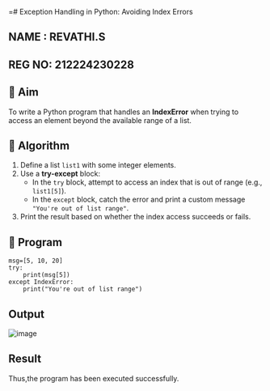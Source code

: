 =# Exception Handling in Python: Avoiding Index Errors
## NAME : REVATHI.S
## REG NO: 212224230228
## 🎯 Aim
To write a Python program that handles an **IndexError** when trying to access an element beyond the available range of a list.

## 🧠 Algorithm
1. Define a list `list1` with some integer elements.
2. Use a **try-except** block:
   - In the `try` block, attempt to access an index that is out of range (e.g., `list1[5]`).
   - In the `except` block, catch the error and print a custom message `"You're out of list range"`.
3. Print the result based on whether the index access succeeds or fails.

## 🧾 Program
```
msg=[5, 10, 20]
try:
    print(msg[5])
except IndexError:
    print("You're out of list range")
```
## Output

![image](https://github.com/user-attachments/assets/28a3082e-c0be-46c0-a30b-a2497fe2ce00)

## Result
Thus,the program has been executed successfully.
